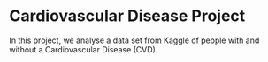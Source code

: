 # Cardiovascular Disease Project

In this project, we analyse a data set from Kaggle of people with and without a Cardiovascular Disease (CVD). 
